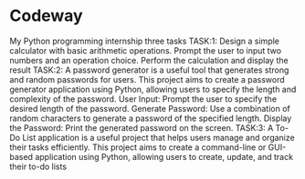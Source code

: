# Codeway
My Python programming internship three tasks
TASK:1:
Design a simple calculator with basic arithmetic operations. Prompt the
user to input two numbers and an operation choice. Perform the
calculation and display the result
TASK:2:
A password generator is a useful tool that generates strong and random passwords for
users. This project aims to create a password generator application using Python,
allowing users to specify the length and complexity of the password.
User Input: Prompt the user to specify the desired length of the password.
Generate Password: Use a combination of random characters to generate a password of
the specified length.
Display the Password: Print the generated password on the screen.
TASK:3:
A To-Do List application is a useful project that helps users manage
and organize their tasks efficiently. This project aims to create a
command-line or GUI-based application using Python, allowing users
to create, update, and track their to-do lists
